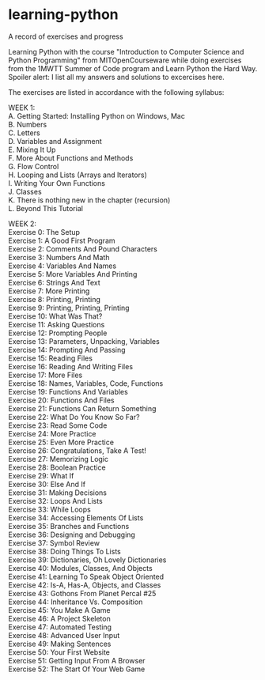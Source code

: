 # learning-python
A record of exercises and progress

Learning Python with the course "Introduction to Computer Science and Python Programming" from MITOpenCourseware while doing exercises
from the 1MWTT Summer of Code program and Learn Python the Hard Way. Spoiler alert: I list all my answers and solutions to excercises here.

The exercises are listed in accordance with the following syllabus:

WEEK 1:  
A. Getting Started: Installing Python on Windows, Mac  
B. Numbers  
C. Letters  
D. Variables and Assignment  
E. Mixing It Up  
F. More About Functions and Methods  
G. Flow Control  
H. Looping and Lists (Arrays and Iterators)  
I. Writing Your Own Functions  
J. Classes  
K. There is nothing new in the chapter (recursion)  
L. Beyond This Tutorial  

WEEK 2:  
Exercise 0: The Setup  
Exercise 1: A Good First Program  
Exercise 2: Comments And Pound Characters  
Exercise 3: Numbers And Math  
Exercise 4: Variables And Names  
Exercise 5: More Variables And Printing  
Exercise 6: Strings And Text  
Exercise 7: More Printing  
Exercise 8: Printing, Printing  
Exercise 9: Printing, Printing, Printing  
Exercise 10: What Was That?  
Exercise 11: Asking Questions  
Exercise 12: Prompting People  
Exercise 13: Parameters, Unpacking, Variables  
Exercise 14: Prompting And Passing  
Exercise 15: Reading Files  
Exercise 16: Reading And Writing Files  
Exercise 17: More Files  
Exercise 18: Names, Variables, Code, Functions  
Exercise 19: Functions And Variables  
Exercise 20: Functions And Files  
Exercise 21: Functions Can Return Something  
Exercise 22: What Do You Know So Far?  
Exercise 23: Read Some Code  
Exercise 24: More Practice  
Exercise 25: Even More Practice  
Exercise 26: Congratulations, Take A Test!  
Exercise 27: Memorizing Logic  
Exercise 28: Boolean Practice  
Exercise 29: What If  
Exercise 30: Else And If  
Exercise 31: Making Decisions  
Exercise 32: Loops And Lists  
Exercise 33: While Loops  
Exercise 34: Accessing Elements Of Lists  
Exercise 35: Branches and Functions  
Exercise 36: Designing and Debugging  
Exercise 37: Symbol Review  
Exercise 38: Doing Things To Lists  
Exercise 39: Dictionaries, Oh Lovely Dictionaries  
Exercise 40: Modules, Classes, And Objects  
Exercise 41: Learning To Speak Object Oriented  
Exercise 42: Is-A, Has-A, Objects, and Classes  
Exercise 43: Gothons From Planet Percal #25  
Exercise 44: Inheritance Vs. Composition  
Exercise 45: You Make A Game  
Exercise 46: A Project Skeleton  
Exercise 47: Automated Testing  
Exercise 48: Advanced User Input  
Exercise 49: Making Sentences  
Exercise 50: Your First Website  
Exercise 51: Getting Input From A Browser  
Exercise 52: The Start Of Your Web Game  
